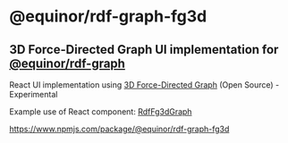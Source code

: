 # @equinor/rdf-graph-fg3d

## 3D Force-Directed Graph UI implementation for [@equinor/rdf-graph](https://github.com/equinor/rdf-graph)

React UI implementation using [3D Force-Directed Graph](https://github.com/vasturiano/3d-force-graph) (Open Source) - Experimental

Example use of React component: [RdfFg3dGraph](/apps/playground/src/components/fg3d/)

<https://www.npmjs.com/package/@equinor/rdf-graph-fg3d>

